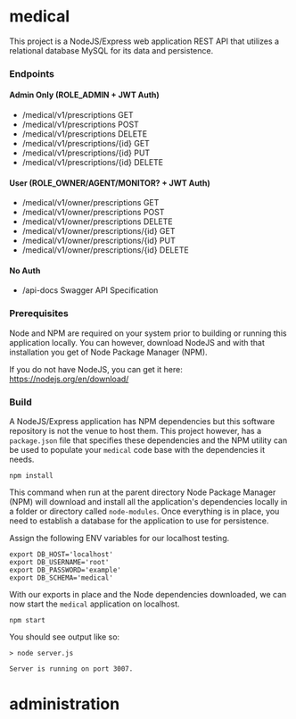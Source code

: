 # medical

This project is a NodeJS/Express web application REST API that utilizes a
relational database MySQL for its data and persistence.

### Endpoints
#### Admin Only (ROLE_ADMIN + JWT Auth)
- /medical/v1/prescriptions GET
- /medical/v1/prescriptions POST
- /medical/v1/prescriptions DELETE
- /medical/v1/prescriptions/{id} GET
- /medical/v1/prescriptions/{id} PUT
- /medical/v1/prescriptions/{id} DELETE

#### User (ROLE_OWNER/AGENT/MONITOR? + JWT Auth)
- /medical/v1/owner/prescriptions GET
- /medical/v1/owner/prescriptions POST
- /medical/v1/owner/prescriptions DELETE
- /medical/v1/owner/prescriptions/{id} GET
- /medical/v1/owner/prescriptions/{id} PUT
- /medical/v1/owner/prescriptions/{id} DELETE

#### No Auth
- /api-docs Swagger API Specification

### Prerequisites

Node and NPM are required on your system prior to building or running this
application locally. You can however, download NodeJS and with that installation
you get of Node Package Manager (NPM).

If you do not have NodeJS, you can get it here: https://nodejs.org/en/download/

### Build

A NodeJS/Express application has NPM dependencies but this software repository
is not the venue to host them. This project however, has a `package.json` file
that specifies these dependencies and the NPM utility can be used to populate
your `medical` code base with the dependencies it needs.

```shell
npm install
```

This command when run at the parent directory Node Package Manager (NPM) will
download and install all the application's dependencies locally in a folder
or directory called `node-modules`. Once everything is in place, you need to
establish a database for the application to use for persistence.

Assign the following ENV variables for our localhost testing.

```shell
export DB_HOST='localhost'
export DB_USERNAME='root'
export DB_PASSWORD='example'
export DB_SCHEMA='medical'
```

With our exports in place and the Node dependencies downloaded, we can now start
the `medical` application on localhost.

```shell
npm start
```

You should see output like so:

```shell
> node server.js

Server is running on port 3007.
```

# administration
